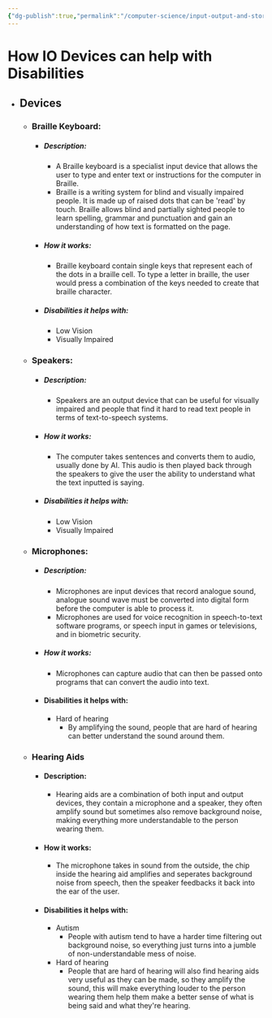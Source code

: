 ```yaml
---
{"dg-publish":true,"permalink":"/computer-science/input-output-and-storage/how-io-devices-help-with-disabilities/","dgHomeLink":true,"dgPassFrontmatter":false}
---
```



# How IO Devices can help with Disabilities
- ## Devices
	- ### Braille Keyboard:
		- ##### Description:
			- A Braille keyboard is a specialist input device that allows the user to type and enter text or instructions for the computer in Braille.
			- Braille is a writing system for blind and visually impaired people. It is made up of raised dots that can be 'read' by touch. Braille allows blind and partially sighted people to learn spelling, grammar and punctuation and gain an understanding of how text is formatted on the page.
		- ##### How it works:
			- Braille keyboard contain single keys that represent each of the dots in a braille cell. To type a letter in braille, the user would press a combination of the keys needed to create that braille character.
		- ##### Disabilities it helps with:
			- Low Vision
			- Visually Impaired

	- ### Speakers:
		- ##### Description:
			- Speakers are an output device that can be useful for visually impaired and people that find it hard to read text people in terms of text-to-speech systems.
		- ##### How it works:
			- The computer takes sentences and converts them to audio, usually done by AI. This audio is then played back through the speakers to give the user the ability to understand what the text inputted is saying.
		- ##### Disabilities it helps with:
			- Low Vision
			- Visually Impaired

	- ### Microphones:
		- ##### Description:
			- Microphones are input devices that record analogue sound, analogue sound wave must be converted into digital form before the computer is able to process it.
			- Microphones are used for voice recognition in speech-to-text software programs, or speech input in games or televisions, and in biometric security.
		- ##### How it works:
			- Microphones can capture audio that can then be passed onto programs that can convert the audio into text.
		- #### Disabilities it helps with:
			- Hard of hearing
				- By amplifying the sound, people that are hard of hearing can better understand the sound around them.

	- ### Hearing Aids
		- #### Description:
			- Hearing aids are a combination of both input and output devices, they contain a microphone and a speaker, they often amplify sound but sometimes also remove background noise, making everything more understandable to the person wearing them.
		- #### How it works:
			- The microphone takes in sound from the outside, the chip inside the hearing aid amplifies and seperates background noise from speech, then the speaker feedbacks it back into the ear of the user.
		- #### Disabilities it helps with:
			- Autism
				- People with autism tend to have a harder time filtering out background noise, so everything just turns into a jumble of non-understandable mess of noise.
			- Hard of hearing
				- People that are hard of hearing will also find hearing aids very useful as they can be made, so they amplify the sound, this will make everything louder to the person wearing them help them make a better sense of what is being said and what they're hearing.